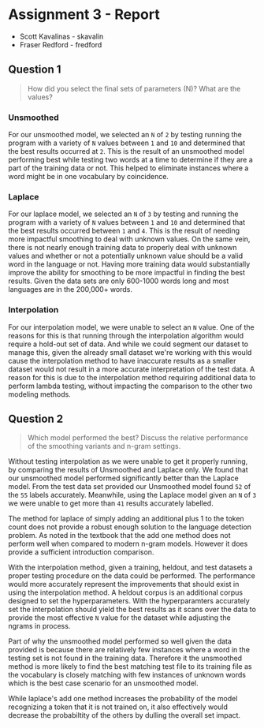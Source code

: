 # Assignment 3 - Report

- Scott Kavalinas - skavalin
- Fraser Redford - fredford

## Question 1

> How did you select the final sets of parameters (N)? What are the values?

### Unsmoothed

For our unsmoothed model, we selected an `N` of `2` by testing running the program with a variety of `N` values between `1` and `10` and determined that the best results occurred at `2`. This is the result of an unsmoothed model performing best while testing two words at a time to determine if they are a part of the training data or not. This helped to eliminate instances where a word might be in one vocabulary by coincidence.

### Laplace

For our laplace model, we selected an `N` of `3` by testing and running the program with a variety of `N` values between `1` and `10` and determined that the best results occurred between `1` and `4`. This is the result of needing more impactful smoothing to deal with unknown values. On the same vein, there is not nearly enough training data to properly deal with unknown values and whether or not a potentially unknown value should be a valid word in the language or not. Having more training data would substantially improve the ability for smoothing to be more impactful in finding the best results. Given the data sets are only 600-1000 words long and most languages are in the 200,000+ words.

### Interpolation

For our interpolation model, we were unable to select an `N` value. One of the reasons for this is that running through the interpolation algorithm would require a hold-out set of data. And while we could segment our dataset to manage this, given the already small dataset we're working with this would cause the interpolation method to have inaccurate results as a smaller dataset would not result in a more accurate interpretation of the test data. A reason for this is due to the interpolation method requiring additional data to perform lambda testing, without impacting the comparison to the other two modeling methods.

## Question 2

> Which model performed the best? Discuss the relative performance of the smoothing variants and n-gram settings.

Without testing interpolation as we were unable to get it properly running, by comparing the results of Unsmoothed and Laplace only. We found that our unsmoothed model performed significantly better than the Laplace model. From the test data set provided our Unsmoothed model found `52` of the `55` labels accurately. Meanwhile, using the Laplace model given an `N` of `3` we were unable to get more than `41` results accurately labelled.

The method for laplace of simply adding an additional plus 1 to the token count does not provide a robust enough solution to the language detection problem. As noted in the textbook that the add one method does not perform well when compared to modern n-gram models. However it does provide a sufficient introduction comparison.

With the interpolation method, given a training, heldout, and test datasets a proper testing procedure on the data could be performed. The performance would more accurately represent the improvements that should exist in using the interpolation method. A heldout corpus is an additional corpus designed to set the hyperparameters. With the hyperparamters accurately set the interpolation should yield the best results as it scans over the data to provide the most effective `N` value for the dataset while adjusting the ngrams in process.

Part of why the unsmoothed model performed so well given the data provided is because there are relatively few instances where a word in the testing set is not found in the training data. Therefore it the unsmoothed method is more likely to find the best matching test file to its training file as the vocabulary is closely matching with few instances of unknown words which is the best case scenario for an unsmoothed model.

While laplace's add one method increases the probability of the model recognizing a token that it is not trained on, it also effectively would decrease the probabiltity of the others by dulling the overall set impact.
